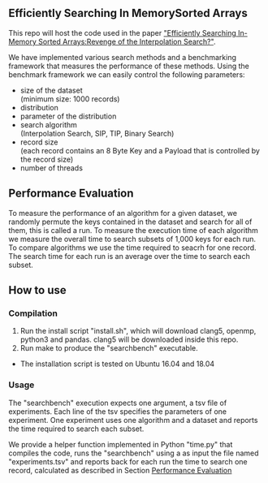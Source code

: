 ## Efficiently Searching In MemorySorted Arrays
This repo will host the code used in the paper 
["Efficiently Searching In-Memory Sorted Arrays:Revenge of the Interpolation 
Search?"](http://pages.cs.wisc.edu/~jignesh/publ/Revenge_of_the_Interpolation_Search.pdf).

We have implemented various search methods and a benchmarking framework that
measures the performance of these methods. Using the benchmark framework we can
easily control the following parameters:
+ size of the dataset  
  (minimum size: 1000 records)
+ distribution 
+ parameter of the distribution
+ search algorithm  
    (Interpolation Search, SIP, TIP, Binary Search)  
+ record size  
    (each record contains an 8 Byte Key and a Payload that is controlled by the record size)
+ number of threads

## Performance Evaluation
To measure the performance of an algorithm for a given dataset, we randomly
permute the keys contained in the dataset and search for all of them, this is
called a run.
To measure the execution time of each algorithm we measure the overall time to search
subsets of 1,000 keys for each run. To compare algorithms we use the time required to 
seacrh for one record.  The search time for each run is an average over the time 
to search each subset.

## How to use
### Compilation
1) Run the install script "install.sh", which will download clang5, openmp,
   python3 and pandas. clang5 will be downloaded inside this repo.
2) Run make to produce the "searchbench" executable.

+ The installation script is tested on Ubuntu 16.04 and 18.04

### Usage
The "searchbench" execution expects one argument, a tsv file of experiments. Each line of the 
tsv specifies the parameters of one experiment. One experiment uses one algorithm and a dataset and 
reports the time required to search each subset.

We provide a helper function implemented in Python "time.py" that compiles the code,
runs the "searchbench" using a as input the file named "experiments.tsv" and reports back for each run
the time to search one record, calculated as described in Section [Performance Evaluation](#performance-evaluation)













